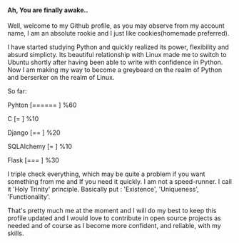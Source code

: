 #### Ah, You are finally awake.. 

Well, welcome to my Github profile, as you may observe from my account name, I am an absolute rookie and I just like cookies(homemade preferred).

I have started studying Python and quickly realized its power, flexibility and absurd simplicty. Its beautiful relationship with Linux made me to switch to Ubuntu shortly after having been able to write with confidence in Python. Now I am making my way to become a greybeard on the realm of Python and berserker on the realm of Linux.

So far: 

Pyhton  [======    ] %60

C [=        ] %10

Django [==       ] %20

SQLAlchemy [=         ] %10

Flask [===       ] %30

I triple check everything, which may be quite a problem if you want something from me and If you need it quickly. I am not a speed-runner. I call it 'Holy Trinity' principle. Basically put : 'Existence', 'Uniqueness', 'Functionality'.

That's pretty much me at the moment and I will do my best to keep this profile updated and I would love to contribute in open source projects as needed and of course as I become more confident, and reliable, with my skills.  
